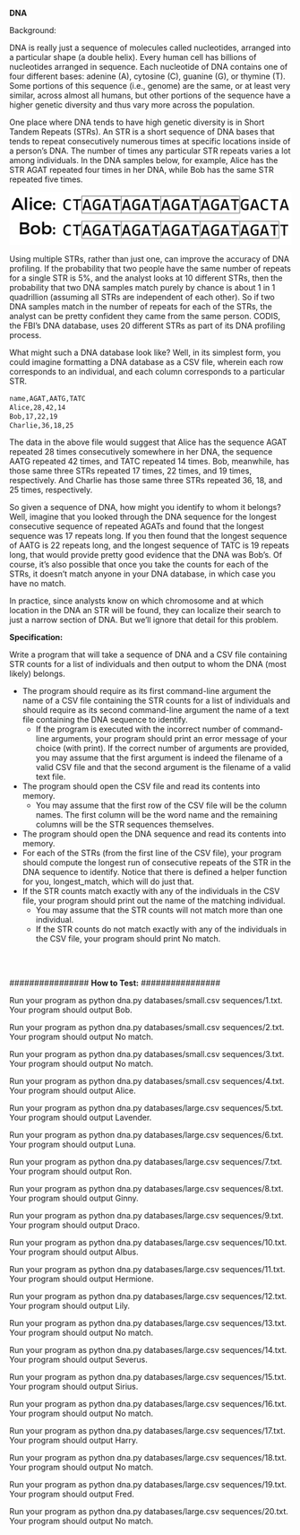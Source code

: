 **DNA**

Background:

DNA is really just a sequence of molecules called nucleotides, arranged into a particular shape (a double helix). Every human cell has billions of nucleotides arranged in sequence. Each nucleotide of DNA contains one of four different bases: adenine (A), cytosine (C), guanine (G), or thymine (T). Some portions of this sequence (i.e., genome) are the same, or at least very similar, across almost all humans, but other portions of the sequence have a higher genetic diversity and thus vary more across the population.

One place where DNA tends to have high genetic diversity is in Short Tandem Repeats (STRs). An STR is a short sequence of DNA bases that tends to repeat consecutively numerous times at specific locations inside of a person’s DNA. The number of times any particular STR repeats varies a lot among individuals. In the DNA samples below, for example, Alice has the STR AGAT repeated four times in her DNA, while Bob has the same STR repeated five times.

![alt text](image.png)

Using multiple STRs, rather than just one, can improve the accuracy of DNA profiling. If the probability that two people have the same number of repeats for a single STR is 5%, and the analyst looks at 10 different STRs, then the probability that two DNA samples match purely by chance is about 1 in 1 quadrillion (assuming all STRs are independent of each other). So if two DNA samples match in the number of repeats for each of the STRs, the analyst can be pretty confident they came from the same person. CODIS, the FBI’s DNA database, uses 20 different STRs as part of its DNA profiling process.

What might such a DNA database look like? Well, in its simplest form, you could imagine formatting a DNA database as a CSV file, wherein each row corresponds to an individual, and each column corresponds to a particular STR.

```
name,AGAT,AATG,TATC
Alice,28,42,14
Bob,17,22,19
Charlie,36,18,25
```

The data in the above file would suggest that Alice has the sequence AGAT repeated 28 times consecutively somewhere in her DNA, the sequence AATG repeated 42 times, and TATC repeated 14 times. Bob, meanwhile, has those same three STRs repeated 17 times, 22 times, and 19 times, respectively. And Charlie has those same three STRs repeated 36, 18, and 25 times, respectively.

So given a sequence of DNA, how might you identify to whom it belongs? Well, imagine that you looked through the DNA sequence for the longest consecutive sequence of repeated AGATs and found that the longest sequence was 17 repeats long. If you then found that the longest sequence of AATG is 22 repeats long, and the longest sequence of TATC is 19 repeats long, that would provide pretty good evidence that the DNA was Bob’s. Of course, it’s also possible that once you take the counts for each of the STRs, it doesn’t match anyone in your DNA database, in which case you have no match.

In practice, since analysts know on which chromosome and at which location in the DNA an STR will be found, they can localize their search to just a narrow section of DNA. But we’ll ignore that detail for this problem.

**Specification:**

Write a program that will take a sequence of DNA and a CSV file containing STR counts for a list of individuals and then output to whom the DNA (most likely) belongs.

* The program should require as its first command-line argument the name of a CSV file containing the STR counts for a list of individuals and should require as its second command-line argument the name of a text file containing the DNA sequence to identify.
    * If the program is executed with the incorrect number of command-line arguments, your program should print an error message of your choice (with print). If the correct number of arguments are provided, you may assume that the first argument is indeed the filename of a valid CSV file and that the second argument is the filename of a valid text file.
* The program should open the CSV file and read its contents into memory.
    * You may assume that the first row of the CSV file will be the column names. The first column will be the word name and the remaining columns will be the STR sequences themselves.
* The program should open the DNA sequence and read its contents into memory.
* For each of the STRs (from the first line of the CSV file), your program should compute the longest run of consecutive repeats of the STR in the DNA sequence to identify. Notice that there is defined a helper function for you, longest_match, which will do just that.
* If the STR counts match exactly with any of the individuals in the CSV file, your program should print out the name of the matching individual.
    * You may assume that the STR counts will not match more than one individual.
    * If the STR counts do not match exactly with any of the individuals in the CSV file, your program should print No match.
<br>
<br>

################
**How to Test:** 
################

Run your program as python dna.py databases/small.csv sequences/1.txt. Your program should output Bob.

Run your program as python dna.py databases/small.csv sequences/2.txt. Your program should output No match.

Run your program as python dna.py databases/small.csv sequences/3.txt. Your program should output No match.

Run your program as python dna.py databases/small.csv sequences/4.txt. Your program should output Alice.

Run your program as python dna.py databases/large.csv sequences/5.txt. Your program should output Lavender.

Run your program as python dna.py databases/large.csv sequences/6.txt. Your program should output Luna.

Run your program as python dna.py databases/large.csv sequences/7.txt. Your program should output Ron.

Run your program as python dna.py databases/large.csv sequences/8.txt. Your program should output Ginny.

Run your program as python dna.py databases/large.csv sequences/9.txt. Your program should output Draco.

Run your program as python dna.py databases/large.csv sequences/10.txt. Your program should output Albus.

Run your program as python dna.py databases/large.csv sequences/11.txt. Your program should output Hermione.

Run your program as python dna.py databases/large.csv sequences/12.txt. Your program should output Lily.

Run your program as python dna.py databases/large.csv sequences/13.txt. Your program should output No match.

Run your program as python dna.py databases/large.csv sequences/14.txt. Your program should output Severus.

Run your program as python dna.py databases/large.csv sequences/15.txt. Your program should output Sirius.

Run your program as python dna.py databases/large.csv sequences/16.txt. Your program should output No match.

Run your program as python dna.py databases/large.csv sequences/17.txt. Your program should output Harry.

Run your program as python dna.py databases/large.csv sequences/18.txt. Your program should output No match.

Run your program as python dna.py databases/large.csv sequences/19.txt. Your program should output Fred.

Run your program as python dna.py databases/large.csv sequences/20.txt. Your program should output No match.



